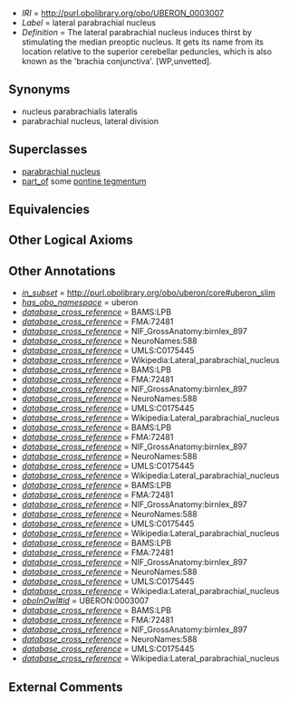  * *IRI* = http://purl.obolibrary.org/obo/UBERON_0003007
 * *Label* = lateral parabrachial nucleus
 * *Definition* = The lateral parabrachial nucleus induces thirst by stimulating the median preoptic nucleus. It gets its name from its location relative to the superior cerebellar peduncles, which is also known as the 'brachia conjunctiva'. [WP,unvetted].

## Synonyms

 * nucleus parabrachialis lateralis
 * parabrachial nucleus, lateral division

## Superclasses

 * [parabrachial nucleus](../../UBERON/34/UBERON_0007634.md)
 * [part_of](../../BFO/50/BFO_0000050.md) some [pontine tegmentum](../../UBERON/23/UBERON_0003023.md)

## Equivalencies


## Other Logical Axioms


## Other Annotations

 * *[in_subset](../../et/oboInOwl#inSubset.md)* = http://purl.obolibrary.org/obo/uberon/core#uberon_slim
 * *[has_obo_namespace](../../ce/oboInOwl#hasOBONamespace.md)* = uberon
 * *[database_cross_reference](../../ef/oboInOwl#hasDbXref.md)* = BAMS:LPB
 * *[database_cross_reference](../../ef/oboInOwl#hasDbXref.md)* = FMA:72481
 * *[database_cross_reference](../../ef/oboInOwl#hasDbXref.md)* = NIF_GrossAnatomy:birnlex_897
 * *[database_cross_reference](../../ef/oboInOwl#hasDbXref.md)* = NeuroNames:588
 * *[database_cross_reference](../../ef/oboInOwl#hasDbXref.md)* = UMLS:C0175445
 * *[database_cross_reference](../../ef/oboInOwl#hasDbXref.md)* = Wikipedia:Lateral_parabrachial_nucleus
 * *[database_cross_reference](../../ef/oboInOwl#hasDbXref.md)* = BAMS:LPB
 * *[database_cross_reference](../../ef/oboInOwl#hasDbXref.md)* = FMA:72481
 * *[database_cross_reference](../../ef/oboInOwl#hasDbXref.md)* = NIF_GrossAnatomy:birnlex_897
 * *[database_cross_reference](../../ef/oboInOwl#hasDbXref.md)* = NeuroNames:588
 * *[database_cross_reference](../../ef/oboInOwl#hasDbXref.md)* = UMLS:C0175445
 * *[database_cross_reference](../../ef/oboInOwl#hasDbXref.md)* = Wikipedia:Lateral_parabrachial_nucleus
 * *[database_cross_reference](../../ef/oboInOwl#hasDbXref.md)* = BAMS:LPB
 * *[database_cross_reference](../../ef/oboInOwl#hasDbXref.md)* = FMA:72481
 * *[database_cross_reference](../../ef/oboInOwl#hasDbXref.md)* = NIF_GrossAnatomy:birnlex_897
 * *[database_cross_reference](../../ef/oboInOwl#hasDbXref.md)* = NeuroNames:588
 * *[database_cross_reference](../../ef/oboInOwl#hasDbXref.md)* = UMLS:C0175445
 * *[database_cross_reference](../../ef/oboInOwl#hasDbXref.md)* = Wikipedia:Lateral_parabrachial_nucleus
 * *[database_cross_reference](../../ef/oboInOwl#hasDbXref.md)* = BAMS:LPB
 * *[database_cross_reference](../../ef/oboInOwl#hasDbXref.md)* = FMA:72481
 * *[database_cross_reference](../../ef/oboInOwl#hasDbXref.md)* = NIF_GrossAnatomy:birnlex_897
 * *[database_cross_reference](../../ef/oboInOwl#hasDbXref.md)* = NeuroNames:588
 * *[database_cross_reference](../../ef/oboInOwl#hasDbXref.md)* = UMLS:C0175445
 * *[database_cross_reference](../../ef/oboInOwl#hasDbXref.md)* = Wikipedia:Lateral_parabrachial_nucleus
 * *[database_cross_reference](../../ef/oboInOwl#hasDbXref.md)* = BAMS:LPB
 * *[database_cross_reference](../../ef/oboInOwl#hasDbXref.md)* = FMA:72481
 * *[database_cross_reference](../../ef/oboInOwl#hasDbXref.md)* = NIF_GrossAnatomy:birnlex_897
 * *[database_cross_reference](../../ef/oboInOwl#hasDbXref.md)* = NeuroNames:588
 * *[database_cross_reference](../../ef/oboInOwl#hasDbXref.md)* = UMLS:C0175445
 * *[database_cross_reference](../../ef/oboInOwl#hasDbXref.md)* = Wikipedia:Lateral_parabrachial_nucleus
 * *[oboInOwl#id](../../id/oboInOwl#id.md)* = UBERON:0003007
 * *[database_cross_reference](../../ef/oboInOwl#hasDbXref.md)* = BAMS:LPB
 * *[database_cross_reference](../../ef/oboInOwl#hasDbXref.md)* = FMA:72481
 * *[database_cross_reference](../../ef/oboInOwl#hasDbXref.md)* = NIF_GrossAnatomy:birnlex_897
 * *[database_cross_reference](../../ef/oboInOwl#hasDbXref.md)* = NeuroNames:588
 * *[database_cross_reference](../../ef/oboInOwl#hasDbXref.md)* = UMLS:C0175445
 * *[database_cross_reference](../../ef/oboInOwl#hasDbXref.md)* = Wikipedia:Lateral_parabrachial_nucleus

## External Comments

